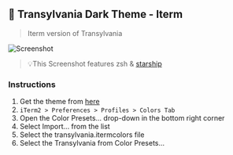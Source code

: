 ## 🦇 Transylvania Dark Theme - Iterm

> Iterm version of Transylvania

![Screenshot](https://raw.githubusercontent.com/matheusps/transylvania/master/matches/iterm/screenshot.png)

> 💡This Screenshot features zsh & [starship](https://github.com/starship/starship)

### Instructions

1. Get the theme from [here](https://github.com/matheusps/transylvania/blob/master/iterm/Transylvania.itermcolors)
2. `iTerm2 > Preferences > Profiles > Colors Tab`
3. Open the Color Presets... drop-down in the bottom right corner
4. Select Import... from the list
5. Select the transylvania.itermcolors file
6. Select the Transylvania from Color Presets...